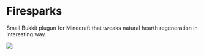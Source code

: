 # Firesparks
Small Bukkit plugun for Minecraft that tweaks natural hearth regeneration in interesting way.

![](https://i0.wp.com/playerassist.com/wp-content/uploads/2022/01/title-8.png?fit=765%2C397&ssl=1)
